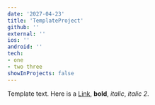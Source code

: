```yaml
---
date: '2027-04-23'
title: 'TemplateProject'
github: ''
external: ''
ios: ''
android: ''
tech:
- one
- two three
showInProjects: false
---
```


Template text. Here is a [Link](https://www.alexshen.com.de), **bold**, _italic_, *italic 2*.
